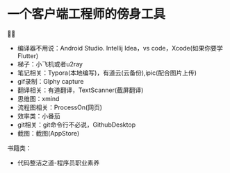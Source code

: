 # 一个客户端工程师的傍身工具



👨‍💻‍

- 编译器不用说：Android Studio. Intellij Idea，vs code，Xcode(如果你要学Flutter)
- 梯子：小飞机或者u2ray
- 笔记相关：Typora(本地编写)，有道云(云备份),ipic(配合图片上传)
- gif录制：Glphy capture
- 翻译相关：有道翻译，TextScanner(截屏翻译)
- 思维图：xmind
- 流程图相关：ProcessOn(网页)
- 效率类：小番茄
- git相关：git命令行不必说，GithubDesktop
- 截图：截图(AppStore)

书籍类：

- 代码整洁之道-程序员职业素养




